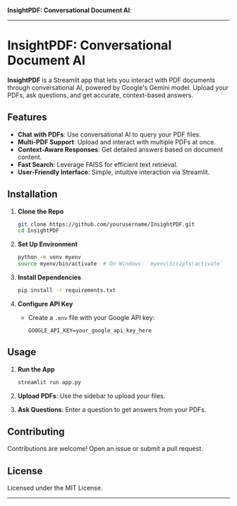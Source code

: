 **InsightPDF: Conversational Document AI**:

---

# InsightPDF: Conversational Document AI

**InsightPDF** is a Streamlit app that lets you interact with PDF documents through conversational AI, powered by Google's Gemini model. Upload your PDFs, ask questions, and get accurate, context-based answers.

## Features

- **Chat with PDFs**: Use conversational AI to query your PDF files.
- **Multi-PDF Support**: Upload and interact with multiple PDFs at once.
- **Context-Aware Responses**: Get detailed answers based on document content.
- **Fast Search**: Leverage FAISS for efficient text retrieval.
- **User-Friendly Interface**: Simple, intuitive interaction via Streamlit.

## Installation

1. **Clone the Repo**
   ```bash
   git clone https://github.com/yourusername/InsightPDF.git
   cd InsightPDF
   ```

2. **Set Up Environment**
   ```bash
   python -m venv myenv
   source myenv/bin/activate  # On Windows: `myenv\Scripts\activate`
   ```

3. **Install Dependencies**
   ```bash
   pip install -r requirements.txt
   ```

4. **Configure API Key**
   - Create a `.env` file with your Google API key:
     ```
     GOOGLE_API_KEY=your_google_api_key_here
     ```

## Usage

1. **Run the App**
   ```bash
   streamlit run app.py
   ```

2. **Upload PDFs**: Use the sidebar to upload your files.
3. **Ask Questions**: Enter a question to get answers from your PDFs.

## Contributing

Contributions are welcome! Open an issue or submit a pull request.

## License

Licensed under the MIT License.

---